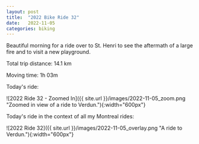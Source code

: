 ```yaml
---
layout: post
title:  "2022 Bike Ride 32"
date:   2022-11-05
categories: biking
---
```


Beautiful morning for a ride over to St. Henri to see the aftermath of a large fire and to visit a new playground.

Total trip distance: 14.1 km

Moving time: 1h 03m

Today's ride:

![2022 Ride 32 - Zoomed In]({{ site.url }}/images/2022-11-05_zoom.png "Zoomed in view of a ride to Verdun."){:width="600px"}

Today's ride in the context of all my Montreal rides:

![2022 Ride 32]({{ site.url }}/images/2022-11-05_overlay.png "A ride to Verdun."){:width="600px"}
